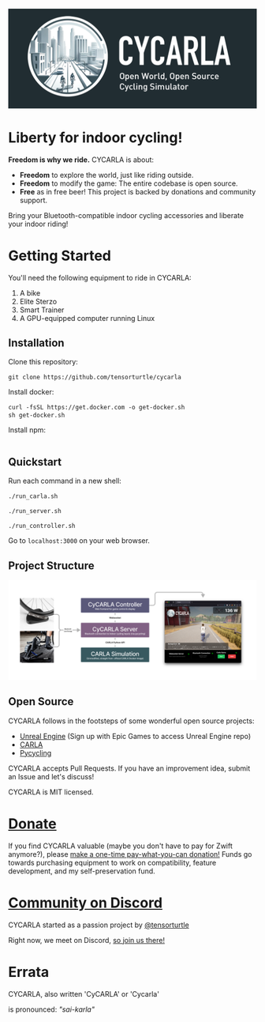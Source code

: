 ![banner](logo/cycarla-github-banner.png)

# Liberty for indoor cycling!

**Freedom is why we ride.** CYCARLA is about:

+ **Freedom** to explore the world, just like riding outside. 
+ **Freedom** to modify the game: The entire codebase is open source.
+ **Free** as in free beer! This project is backed by donations and community support.

Bring your Bluetooth-compatible indoor cycling accessories and liberate your indoor riding!

# Getting Started

You'll need the following equipment to ride in CYCARLA:

1. A bike
2. Elite Sterzo
3. Smart Trainer
4. A GPU-equipped computer running Linux

## Installation

Clone this repository:
```
git clone https://github.com/tensorturtle/cycarla
```

Install docker:
```
curl -fsSL https://get.docker.com -o get-docker.sh
sh get-docker.sh
```

Install npm:
```
```

## Quickstart

Run each command in a new shell:
```
./run_carla.sh
```
```
./run_server.sh
```
```
./run_controller.sh
```

Go to `localhost:3000` on your web browser.

## Project Structure

![project-structure-diagram](graphics/CyCARLA-figmadiagram-1.png)

## Open Source

CYCARLA follows in the footsteps of some wonderful open source projects:
+ [Unreal Engine](https://github.com/EpicGames) (Sign up with Epic Games to access Unreal Engine repo)
+ [CARLA](https://github.com/carla-simulator/carla)
+ [Pycycling](https://github.com/zacharyedwardbull/pycycling)

CYCARLA accepts Pull Requests. If you have an improvement idea, submit an Issue and let's discuss!

CYCARLA is MIT licensed.

# [Donate](https://buy.stripe.com/aEUeVkaAuc8XgP69AB)

If you find CYCARLA valuable (maybe you don't have to pay for Zwift anymore?), please [make a one-time pay-what-you-can donation!](https://buy.stripe.com/aEUeVkaAuc8XgP69AB) Funds go towards purchasing equipment to work on compatibility, feature development, and my self-preservation fund.

# [Community on Discord]()

CYCARLA started as a passion project by [@tensorturtle](https://github.com/tensorturtle)

Right now, we meet on Discord, [so join us there!]()

# Errata

CYCARLA, also written 'CyCARLA' or 'Cycarla'

is pronounced: *"sai-karla"*
